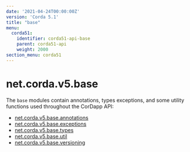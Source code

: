 ```yaml
---
date: '2021-04-24T00:00:00Z'
version: 'Corda 5.1'
title: "base"
menu:
  corda51:
    identifier: corda51-api-base
    parent: corda51-api
    weight: 2000
section_menu: corda51
---
```

# net.corda.v5.base
The `base` modules contain annotations, types exceptions, and some utility functions used throughout the CorDapp API:
* <a href="/en/api-ref/corda/corda/{{<version-num>}}/net/corda/v5/base/annotations/package-summary.html" target=" blank">net.corda.v5.base.annotations</a>
* <a href="/en/api-ref/corda/corda/{{<version-num>}}/net/corda/v5/base/exceptions/package-summary.html" target=" blank">net.corda.v5.base.exceptions</a>
* <a href="/en/api-ref/corda/corda/{{<version-num>}}/net/corda/v5/base/types/package-summary.html" target=" blank">net.corda.v5.base.types</a>
* <a href="/en/api-ref/corda/corda/{{<version-num>}}/net/corda/v5/base/util/package-summary.html" target=" blank">net.corda.v5.base.util</a>
* <a href="/en/api-ref/corda/corda/{{<version-num>}}/net/corda/v5/base/versioning/package-summary.html" target=" blank">net.corda.v5.base.versioning</a>
